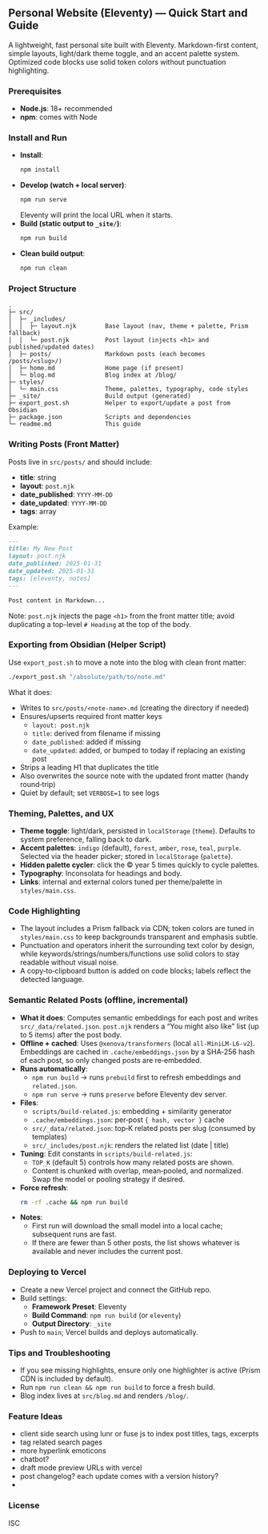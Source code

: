 ## Personal Website (Eleventy) — Quick Start and Guide

A lightweight, fast personal site built with Eleventy. Markdown-first content, simple layouts, light/dark theme toggle, and an accent palette system. Optimized code blocks use solid token colors without punctuation highlighting.

### Prerequisites
- **Node.js**: 18+ recommended
- **npm**: comes with Node

### Install and Run
- **Install**:
  ```bash
  npm install
  ```
- **Develop (watch + local server)**:
  ```bash
  npm run serve
  ```
  Eleventy will print the local URL when it starts.
- **Build (static output to `_site/`)**:
  ```bash
  npm run build
  ```
- **Clean build output**:
  ```bash
  npm run clean
  ```

### Project Structure
```text
.
├─ src/
│  ├─ _includes/
│  │  ├─ layout.njk        Base layout (nav, theme + palette, Prism fallback)
│  │  └─ post.njk          Post layout (injects <h1> and published/updated dates)
│  ├─ posts/               Markdown posts (each becomes /posts/<slug>/)
│  ├─ home.md              Home page (if present)
│  └─ blog.md              Blog index at /blog/
├─ styles/
│  └─ main.css             Theme, palettes, typography, code styles
├─ _site/                  Build output (generated)
├─ export_post.sh          Helper to export/update a post from Obsidian
├─ package.json            Scripts and dependencies
└─ readme.md               This guide
```

### Writing Posts (Front Matter)
Posts live in `src/posts/` and should include:
- **title**: string
- **layout**: `post.njk`
- **date_published**: `YYYY-MM-DD`
- **date_updated**: `YYYY-MM-DD`
- **tags**: array

Example:
```markdown
---
title: My New Post
layout: post.njk
date_published: 2025-01-31
date_updated: 2025-01-31
tags: [eleventy, notes]
---

Post content in Markdown...
```
Note: `post.njk` injects the page `<h1>` from the front matter title; avoid duplicating a top-level `# Heading` at the top of the body.

### Exporting from Obsidian (Helper Script)
Use `export_post.sh` to move a note into the blog with clean front matter:
```bash
./export_post.sh "/absolute/path/to/note.md"
```
What it does:
- Writes to `src/posts/<note-name>.md` (creating the directory if needed)
- Ensures/upserts required front matter keys
  - `layout: post.njk`
  - `title`: derived from filename if missing
  - `date_published`: added if missing
  - `date_updated`: added, or bumped to today if replacing an existing post
- Strips a leading H1 that duplicates the title
- Also overwrites the source note with the updated front matter (handy round‑trip)
- Quiet by default; set `VERBOSE=1` to see logs

### Theming, Palettes, and UX
- **Theme toggle**: light/dark, persisted in `localStorage` (`theme`). Defaults to system preference, falling back to dark.
- **Accent palettes**: `indigo` (default), `forest`, `amber`, `rose`, `teal`, `purple`. Selected via the header picker; stored in `localStorage` (`palette`).
- **Hidden palette cycler**: click the © year 5 times quickly to cycle palettes.
- **Typography**: Inconsolata for headings and body.
- **Links**: internal and external colors tuned per theme/palette in `styles/main.css`.

### Code Highlighting
- The layout includes a Prism fallback via CDN; token colors are tuned in `styles/main.css` to keep backgrounds transparent and emphasis subtle.
- Punctuation and operators inherit the surrounding text color by design, while keywords/strings/numbers/functions use solid colors to stay readable without visual noise.
- A copy‑to‑clipboard button is added on code blocks; labels reflect the detected language.

### Semantic Related Posts (offline, incremental)
- **What it does**: Computes semantic embeddings for each post and writes `src/_data/related.json`. `post.njk` renders a “You might also like” list (up to 5 items) after the post body.
- **Offline + cached**: Uses `@xenova/transformers` (local `all-MiniLM-L6-v2`). Embeddings are cached in `.cache/embeddings.json` by a SHA‑256 hash of each post, so only changed posts are re‑embedded.
- **Runs automatically**:
  - `npm run build` → runs `prebuild` first to refresh embeddings and `related.json`.
  - `npm run serve` → runs `preserve` before Eleventy dev server.
- **Files**:
  - `scripts/build-related.js`: embedding + similarity generator
  - `.cache/embeddings.json`: per‑post `{ hash, vector }` cache
  - `src/_data/related.json`: top‑K related posts per slug (consumed by templates)
  - `src/_includes/post.njk`: renders the related list (date | title)
- **Tuning**: Edit constants in `scripts/build-related.js`:
  - `TOP_K` (default 5) controls how many related posts are shown.
  - Content is chunked with overlap, mean‑pooled, and normalized. Swap the model or pooling strategy if desired.
- **Force refresh**:
  ```bash
  rm -rf .cache && npm run build
  ```
- **Notes**:
  - First run will download the small model into a local cache; subsequent runs are fast.
  - If there are fewer than 5 other posts, the list shows whatever is available and never includes the current post.

### Deploying to Vercel
- Create a new Vercel project and connect the GitHub repo.
- Build settings:
  - **Framework Preset**: Eleventy
  - **Build Command**: `npm run build` (or `eleventy`)
  - **Output Directory**: `_site`
- Push to `main`; Vercel builds and deploys automatically.

### Tips and Troubleshooting
- If you see missing highlights, ensure only one highlighter is active (Prism CDN is included by default).
- Run `npm run clean && npm run build` to force a fresh build.
- Blog index lives at `src/blog.md` and renders `/blog/`.



### Feature Ideas

- client side search using lunr or fuse js to index post titles, tags, excerpts
- tag related search pages
- more hyperlink emoticons
- chatbot?
- draft mode preview URLs with vercel
- post changelog? each update comes with a version history?
- 





### License
ISC